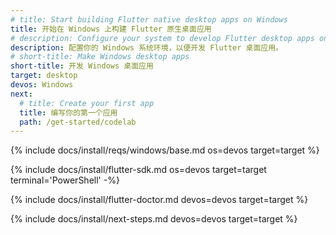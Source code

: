 ```yaml
---
# title: Start building Flutter native desktop apps on Windows
title: 开始在 Windows 上构建 Flutter 原生桌面应用
# description: Configure your system to develop Flutter desktop apps on Windows.
description: 配置你的 Windows 系统环境，以便开发 Flutter 桌面应用。
# short-title: Make Windows desktop apps
short-title: 开发 Windows 桌面应用
target: desktop
devos: Windows
next:
  # title: Create your first app
  title: 编写你的第一个应用
  path: /get-started/codelab
---
```


{% include docs/install/reqs/windows/base.md os=devos target=target %}

{% include docs/install/flutter-sdk.md os=devos target=target terminal='PowerShell' -%}

{% include docs/install/flutter-doctor.md devos=devos target=target %}

{% include docs/install/next-steps.md devos=devos target=target %}
